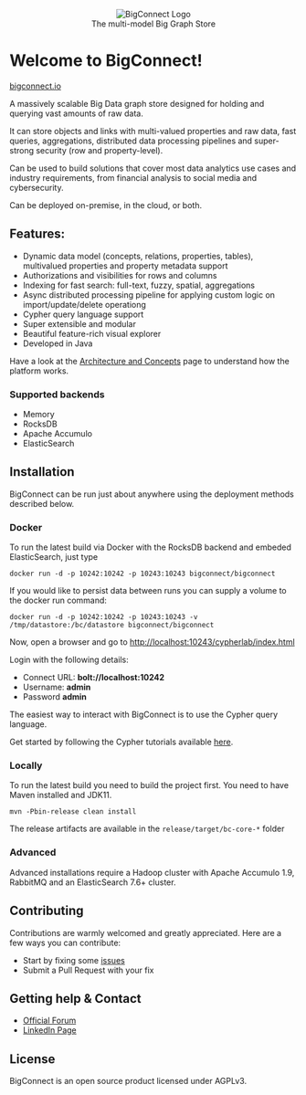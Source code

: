 <p align="center">
  <img src="https://github.com/bigconnect/bigconnect/raw/master/docs/logo.png" alt="BigConnect Logo"/>
  <br>
  The multi-model Big Graph Store<br>
</p>

# Welcome to BigConnect!
[bigconnect.io](https://bigconnect.io)

A massively scalable Big Data graph store designed for holding and querying vast amounts of raw data. 

It can store objects and links with multi-valued properties and raw data, fast queries, aggregations, distributed data processing pipelines and super-strong security (row and property-level).

Can be used to build solutions that cover most data analytics use cases and industry requirements, from financial analysis to social media and cybersecurity. 

Can be deployed on-premise, in the cloud, or both.

## Features:

* Dynamic data model (concepts, relations, properties, tables), multivalued properties and property metadata support
* Authorizations and visibilities for rows and columns
* Indexing for fast search: full-text, fuzzy, spatial, aggregations
* Async distributed processing pipeline for applying custom logic on import/update/delete operationg
* Cypher query language support
* Super extensible and modular
* Beautiful feature-rich visual explorer
* Developed in Java

Have a look at the [Architecture and Concepts](https://docs.bigconnect.io/cloud/bigconnect-core/architecture-and-concepts) page to understand how the platform works.

### Supported backends
- Memory
- RocksDB
- Apache Accumulo
- ElasticSearch

## Installation
BigConnect can be run just about anywhere using the deployment methods described below.

### Docker
To run the latest build via Docker with the RocksDB backend and embeded ElasticSearch, just type
```
docker run -d -p 10242:10242 -p 10243:10243 bigconnect/bigconnect
```
If you would like to persist data between runs you can supply a volume to the docker run command:
```
docker run -d -p 10242:10242 -p 10243:10243 -v /tmp/datastore:/bc/datastore bigconnect/bigconnect
```
Now, open a browser and go to [http://localhost:10243/cypherlab/index.html](http://localhost:10243/cypherlab/index.html)

Login with the following details:
- Connect URL: **bolt://localhost:10242** 
- Username: **admin**
- Password **admin**

The easiest way to interact with BigConnect is to use the Cypher query language. 

Get started by following the Cypher tutorials available [here](https://docs.bigconnect.io/tutorials/cypher/cypher-basics-i).

### Locally
To run the latest build you need to build the project first. You need to have Maven installed and JDK11.
```
mvn -Pbin-release clean install
```
The release artifacts are available in the ```release/target/bc-core-*``` folder

### Advanced
Advanced installations require a Hadoop cluster with Apache Accumulo 1.9, RabbitMQ and an ElasticSearch 7.6+ cluster.

## Contributing
Contributions are warmly welcomed and greatly appreciated. Here are a few ways you can contribute:

* Start by fixing some [issues](https://github.com/bigconnect/bigconnect/issues?q=is%3Aissue+is%3Aopen)
* Submit a Pull Request with your fix

## Getting help & Contact
* [Official Forum](https://community.bigconnect.io/)
* [LinkedIn Page](https://www.linkedin.com/company/bigconnectcloud/)

## License
BigConnect is an open source product licensed under AGPLv3.
